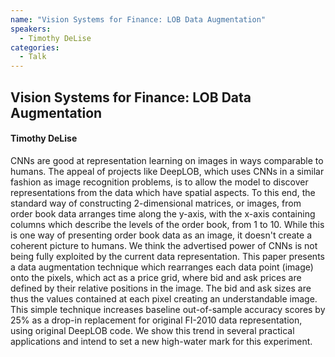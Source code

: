```yaml
---
name: "Vision Systems for Finance: LOB Data Augmentation"
speakers:
  - Timothy DeLise
categories:
  - Talk
---
```


## Vision Systems for Finance: LOB Data Augmentation

#### Timothy DeLise

CNNs are good at representation learning on images in ways comparable to humans. The appeal of projects like DeepLOB, which uses CNNs in a similar fashion as image recognition problems, is to allow the model to discover representations from the data which have spatial aspects. To this end, the standard way of constructing 2-dimensional matrices, or images, from order book data arranges time along the y-axis, with the x-axis containing columns which describe the levels of the order book, from 1 to 10. While this is one way of presenting order book data as an image, it doesn't create a coherent picture to humans. We think the advertised power of CNNs is not being fully exploited by the current data representation. This paper presents a data augmentation technique which rearranges each data point (image) onto the pixels, which act as a price grid, where bid and ask prices are defined by their relative positions in the image. The bid and ask sizes are thus the values contained at each pixel creating an understandable image. This simple technique increases baseline out-of-sample accuracy scores by 25% as a drop-in replacement for original FI-2010 data representation, using original DeepLOB code. We show this trend in several practical applications and intend to set a new high-water mark for this experiment.

